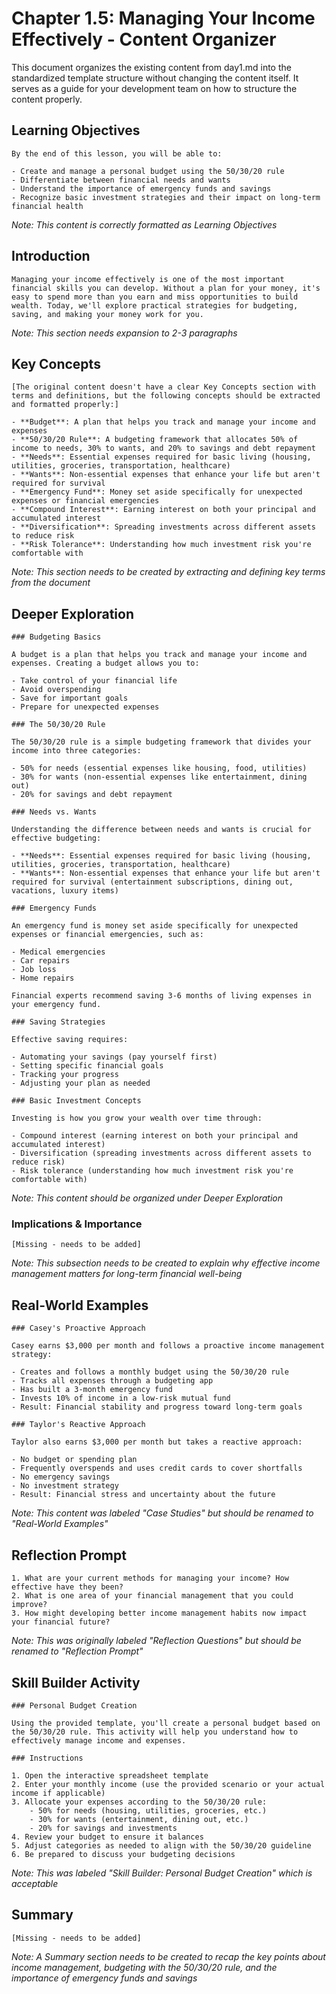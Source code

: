 # Chapter 1.5: Managing Your Income Effectively - Content Organizer

This document organizes the existing content from day1.md into the standardized template structure without changing the content itself. It serves as a guide for your development team on how to structure the content properly.

## Learning Objectives
```
By the end of this lesson, you will be able to:

- Create and manage a personal budget using the 50/30/20 rule
- Differentiate between financial needs and wants
- Understand the importance of emergency funds and savings
- Recognize basic investment strategies and their impact on long-term financial health
```
*Note: This content is correctly formatted as Learning Objectives*

## Introduction
```
Managing your income effectively is one of the most important financial skills you can develop. Without a plan for your money, it's easy to spend more than you earn and miss opportunities to build wealth. Today, we'll explore practical strategies for budgeting, saving, and making your money work for you.
```
*Note: This section needs expansion to 2-3 paragraphs*

## Key Concepts
```
[The original content doesn't have a clear Key Concepts section with terms and definitions, but the following concepts should be extracted and formatted properly:]

- **Budget**: A plan that helps you track and manage your income and expenses
- **50/30/20 Rule**: A budgeting framework that allocates 50% of income to needs, 30% to wants, and 20% to savings and debt repayment
- **Needs**: Essential expenses required for basic living (housing, utilities, groceries, transportation, healthcare)
- **Wants**: Non-essential expenses that enhance your life but aren't required for survival
- **Emergency Fund**: Money set aside specifically for unexpected expenses or financial emergencies
- **Compound Interest**: Earning interest on both your principal and accumulated interest
- **Diversification**: Spreading investments across different assets to reduce risk
- **Risk Tolerance**: Understanding how much investment risk you're comfortable with
```
*Note: This section needs to be created by extracting and defining key terms from the document*

## Deeper Exploration
```
### Budgeting Basics

A budget is a plan that helps you track and manage your income and expenses. Creating a budget allows you to:

- Take control of your financial life
- Avoid overspending
- Save for important goals
- Prepare for unexpected expenses

### The 50/30/20 Rule

The 50/30/20 rule is a simple budgeting framework that divides your income into three categories:

- 50% for needs (essential expenses like housing, food, utilities)
- 30% for wants (non-essential expenses like entertainment, dining out)
- 20% for savings and debt repayment

### Needs vs. Wants

Understanding the difference between needs and wants is crucial for effective budgeting:

- **Needs**: Essential expenses required for basic living (housing, utilities, groceries, transportation, healthcare)
- **Wants**: Non-essential expenses that enhance your life but aren't required for survival (entertainment subscriptions, dining out, vacations, luxury items)

### Emergency Funds

An emergency fund is money set aside specifically for unexpected expenses or financial emergencies, such as:

- Medical emergencies
- Car repairs
- Job loss
- Home repairs

Financial experts recommend saving 3-6 months of living expenses in your emergency fund.

### Saving Strategies

Effective saving requires:

- Automating your savings (pay yourself first)
- Setting specific financial goals
- Tracking your progress
- Adjusting your plan as needed

### Basic Investment Concepts

Investing is how you grow your wealth over time through:

- Compound interest (earning interest on both your principal and accumulated interest)
- Diversification (spreading investments across different assets to reduce risk)
- Risk tolerance (understanding how much investment risk you're comfortable with)
```
*Note: This content should be organized under Deeper Exploration*

### Implications & Importance
```
[Missing - needs to be added]
```
*Note: This subsection needs to be created to explain why effective income management matters for long-term financial well-being*

## Real-World Examples
```
### Casey's Proactive Approach

Casey earns $3,000 per month and follows a proactive income management strategy:

- Creates and follows a monthly budget using the 50/30/20 rule
- Tracks all expenses through a budgeting app
- Has built a 3-month emergency fund
- Invests 10% of income in a low-risk mutual fund
- Result: Financial stability and progress toward long-term goals

### Taylor's Reactive Approach

Taylor also earns $3,000 per month but takes a reactive approach:

- No budget or spending plan
- Frequently overspends and uses credit cards to cover shortfalls
- No emergency savings
- No investment strategy
- Result: Financial stress and uncertainty about the future
```
*Note: This content was labeled "Case Studies" but should be renamed to "Real-World Examples"*

## Reflection Prompt
```
1. What are your current methods for managing your income? How effective have they been?
2. What is one area of your financial management that you could improve?
3. How might developing better income management habits now impact your financial future?
```
*Note: This was originally labeled "Reflection Questions" but should be renamed to "Reflection Prompt"*

## Skill Builder Activity
```
### Personal Budget Creation

Using the provided template, you'll create a personal budget based on the 50/30/20 rule. This activity will help you understand how to effectively manage income and expenses.

### Instructions

1. Open the interactive spreadsheet template
2. Enter your monthly income (use the provided scenario or your actual income if applicable)
3. Allocate your expenses according to the 50/30/20 rule:
    - 50% for needs (housing, utilities, groceries, etc.)
    - 30% for wants (entertainment, dining out, etc.)
    - 20% for savings and investments
4. Review your budget to ensure it balances
5. Adjust categories as needed to align with the 50/30/20 guideline
6. Be prepared to discuss your budgeting decisions
```
*Note: This was labeled "Skill Builder: Personal Budget Creation" which is acceptable*

## Summary
```
[Missing - needs to be added]
```
*Note: A Summary section needs to be created to recap the key points about income management, budgeting with the 50/30/20 rule, and the importance of emergency funds and savings*